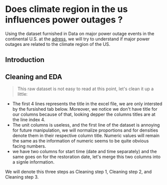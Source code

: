 # Does climate region in the us influences power outages ?
Using the dataset furnished in Data on major power outage events in the continental U.S. at the [adress](https://www.sciencedirect.com/science/article/pii/S2352340918307182), we will try to understand if major power outages are related to the climate region of the US.

## Introduction

## Cleaning and EDA

> This raw dataset is not easy to read at this point, let's clean it up a little:
-  The first 4 lines represents the title in the excel file, we are only intersted by the fursished tab below. Moreover, we notice we don't have title for our columns because of that, looking depper the columns titles are at the line index 4. 
- The unit columns is useless, and the first line of the dataset is annoying for future manipulation, we will normalize proportions and for densities denote them in their respective column title. Numeric values will remain the same as the information of numeric seems to be quite obvious facing numbers.
- we have two columns for start time (date and time separately) and the same goes on for the restoration date, let's merge this two columns into a signle information.

We will denote this three steps as Cleaning step 1, Cleaning step 2, and Cleaning step 3.